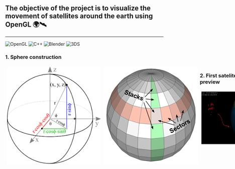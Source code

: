 ## The objective of the project is to visualize the movement of satellites around the earth using OpenGL :earth_africa::artificial_satellite:

---

![OpenGL](https://img.shields.io/badge/OpenGL-%2352829f.svg?style=for-the-badge&logo=opengl&logoColor=white)
![C++](https://img.shields.io/badge/c++-%23f34b7d.svg?style=for-the-badge&logo=c%2B%2B&logoColor=white)
![Blender](https://img.shields.io/badge/blender-%23F5792A.svg?style=for-the-badge&logo=blender&logoColor=white)
![3DS](https://img.shields.io/badge/3DS-D12228?style=for-the-badge&logo=nintendo-3ds&logoColor=white)

### 1. Sphere construction

<div style="display: flex;">
  <img src="./img/gl_sphere01.png" alt="Sectors and stacks of a sphere" width="300px" style="padding: 5px;">
  <img src="./img/gl_sphere02.png" alt="A point on a sphere using sector and stack angles" width="300px" style="padding: 5px;">
<div>

### 2. First satelite preview

<div style="display: flex;">
  <img src="./img/milestone1.jpg" alt="Sectors and stacks of a sphere" width="600px" style="padding: 5px;">
<div>

## Kontrybutorzy :poland: :onion:

<table>
  <tr>
    <td align="center"><a href="https://github.com/szarbartosz"><img src="https://avatars3.githubusercontent.com/u/48298481?s=400&u=f61ccb0f734a51dc2a1115e6478839be62cb2216&v=4" width="100px;" alt=""/><br /><sub><b>Bartosz Szar</b></sub></a><br /></td>
    <td align="cefix fixanter"><a href="https://github.com/pasonjakub"><img src="https://avatars.githubusercontent.com/u/45394303?v=4" width="100px;" alt=""/><br /><sub><b>Jakub Pasoń</b></sub></a><br />
    </td>
  </tr>
</table>
